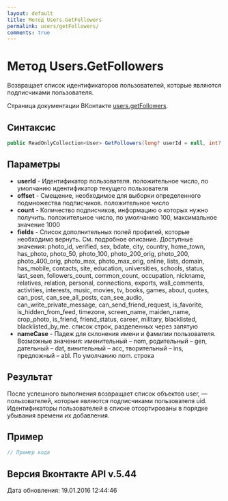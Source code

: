 ```yaml
---
layout: default
title: Метод Users.GetFollowers
permalink: users/getFollowers/
comments: true
---
```

# Метод Users.GetFollowers
Возвращает список идентификаторов пользователей, которые являются подписчиками пользователя.

Страница документации ВКонтакте [users.getFollowers](https://vk.com/dev/users.getFollowers).
## Синтаксис
``` csharp
public ReadOnlyCollection<User> GetFollowers(long? userId = null, int? count = null, int? offset = null, ProfileFields fields = null, NameCase nameCase = null)
```

## Параметры
+ **userId** - Идентификатор пользователя. положительное число, по умолчанию идентификатор текущего пользователя
+ **offset** - Смещение, необходимое для выборки определенного подмножества подписчиков. положительное число
+ **count** - Количество подписчиков, информацию о которых нужно получить. положительное число, по умолчанию 100, максимальное значение 1000
+ **fields** - Список дополнительных полей профилей, которые необходимо вернуть. См. подробное описание. 
Доступные значения: photo_id, verified, sex, bdate, city, country, home_town, has_photo, photo_50, photo_100, photo_200_orig, photo_200, photo_400_orig, photo_max, photo_max_orig, online, lists, domain, has_mobile, contacts, site, education, universities, schools, status, last_seen, followers_count, common_count, occupation, nickname, relatives, relation, personal, connections, exports, wall_comments, activities, interests, music, movies, tv, books, games, about, quotes, can_post, can_see_all_posts, can_see_audio, can_write_private_message, can_send_friend_request, is_favorite, is_hidden_from_feed, timezone, screen_name, maiden_name, crop_photo, is_friend, friend_status, career, military, blacklisted, blacklisted_by_me. список строк, разделенных через запятую
+ **nameCase** - Падеж для склонения имени и фамилии пользователя. Возможные значения: именительный – nom, родительный – gen, дательный – dat, винительный – acc, творительный – ins, предложный – abl. По умолчанию nom. строка

## Результат
После успешного выполнения возвращает список объектов user, — пользователей, которые являются подписчиками пользователя uid. 
Идентификаторы пользователей в списке отсортированы в порядке убывания времени их добавления.

## Пример
``` csharp
// Пример кода
```

## Версия Вконтакте API v.5.44
Дата обновления: 19.01.2016 12:44:46
